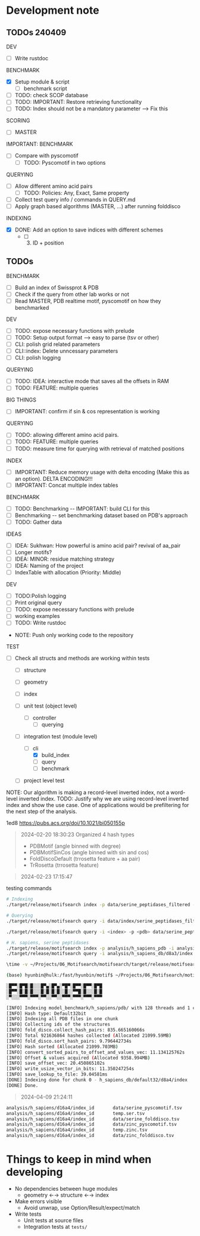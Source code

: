 # Development note

## TODOs 240409

DEV
- [ ] Write rustdoc

BENCHMARK
- [x] Setup module & script
  - [ ] benchmark script
- [ ] TODO: check SCOP database
- [ ] TODO: IMPORTANT: Restore retrieving functionality
- [ ] TODO: Index should not be a mandatory parameter --> Fix this

SCORING
- [ ] MASTER

IMPORTANT: BENCHMARK 
- [ ] Compare with pyscomotif
  - [ ] TODO: Pyscomotif in two options

QUERYING
- [ ] Allow different amino acid pairs
  - [ ] TODO: Policies: Any, Exact, Same property
- [ ] Collect test query info / commands in QUERY.md
- [ ] Apply graph based algorithms (MASTER, ...) after running folddisco

INDEXING
- [x] DONE: Add an option to save indices with different schemes
  - [ ] 3. ID + position

## TODOs 
BENCHMARK
- [ ] Build an index of Swissprot & PDB
- [ ] Check if the query from other lab works or not
- [ ] Read MASTER, PDB realtime motif, pyscomotif on how they benchmarked

DEV
- [ ] TODO: expose necessary functions with prelude
- [ ] TODO: Setup output format --> easy to parse (tsv or other)
- [ ] CLI: polish grid related parameters
- [ ] CLI::index: Delete unncessary parameters
- [ ] CLI: polish logging

QUERYING
- [ ] TODO: IDEA: interactive mode that saves all the offsets in RAM
- [ ] TODO: FEATURE: multiple queries

BIG THINGS
- [ ] IMPORTANT: confirm if sin & cos representation is working 

QUERYING
- [ ] TODO: allowing different amino acid pairs.
- [ ] TODO: FEATURE: multiple queries
- [ ] TODO: measure time for querying with retrieval of matched positions

INDEX
- [ ] IMPORTANT: Reduce memory usage with delta encoding (Make this as an option). DELTA ENCODING!!!
- [ ] IMPORTANT: Concat multiple index tables

BENCHMARK
- [ ] TODO: Benchmarking -- IMPORTANT: build CLI for this
- [ ] Benchmarking -- set benchmarking dataset based on PDB's approach
- [ ] TODO: Gather data

IDEAS
- [ ] IDEA: Sukhwan: How powerful is amino acid pair? revival of aa_pair
- [ ] Longer motifs?
- [ ] IDEA: MINOR: residue matching strategy 
- [ ] IDEA: Naming of the project
- [ ] IndexTable with allocation (Priority: Middle)

DEV
- [ ] TODO:Polish logging
- [ ] Print original query
- [ ] TODO: expose necessary functions with prelude
- [ ] working examples
- [ ] TODO: Write rustdoc
- NOTE: Push only working code to the repository

TEST
- [ ] Check all structs and methods are working within tests
  - [ ] structure
  - [ ] geometry
  - [ ] index
  - [ ] unit test (object level)
    - [ ] controller
      - [ ] querying
  - [ ] integration test (module level)
      - [ ] cli
        - [x] build_index
        - [ ] query
        - [ ] benchmark
  - [ ] project level test


NOTE: Our algorithm is making a record-level inverted index, not a word-level inverted index.
TODO: Justify why we are using record-level inverted index and show the use case.
One of applications would be prefiltering for the next step of the analysis.



1ed8
https://pubs.acs.org/doi/10.1021/bi050155p

<!-- https://stats.stackexchange.com/questions/218407/encoding-angle-data-for-neural-network -->

> 2024-02-20 18:30:23 Organized 4 hash types
> - PDBMotif (angle binned with degree)
> - PDBMotifSinCos (angle binned with sin and cos)
> - FoldDiscoDefault (trrosetta feature + aa pair)
> - TrRosetta (trrosetta feature)

> 2024-02-23 17:15:47

testing commands
```sh
# Indexing
./target/release/motifsearch index -p data/serine_peptidases_filtered -H default -i data/index/serine_peptidases_filtered -t 4 -v

# Querying
./target/release/motifsearch query -i data/index/serine_peptidases_filtered data/serine_peptidases_filtered/1aq2.pdb A250,A232,A269

./target/release/motifsearch query -i <index> -p <pdb> data/serine_peptidases_filtered/4cha.pdb -q B57,B102,C195

# H. sapiens, serine peptidases
./target/release/motifsearch index -p analysis/h_sapiens_pdb -i analysis/h_sapiens_db/d8a3/index -t 8 -v -d 8 -a 3 -H pdb -c 65535
./target/release/motifsearch query -i analysis/h_sapiens_db/d8a3/index  -p data/serine_peptidases_filtered/4cha.pdb -q B57,B102,C195

\time -v ~/Projects/06_Motifsearch/motifsearch/target/release/motifsearch query -p query/4CHA.pdb -q B57,B102,C195 -i h_sapiens_db/3di/index -t 32 > ~/serine.3di.tsv

```


```sh
(base) hyunbin@hulk:/fast/hyunbin/motif$ ~/Projects/06_Motifsearch/motifsearch/target/release/motifsearch index -p model_benchmark/h_sapiens/pdb/ -i h_sapiens_db/default32/d8a4/index -t 128 -y default32 -d 8 -a 4 -v --id uniprot -m id

░█▀▀░█▀█░█░░░█▀▄░█▀▄░▀█▀░█▀▀░█▀▀░█▀█
░█▀▀░█░█░█░░░█░█░█░█░░█░░▀▀█░█░░░█░█
░▀░░░▀▀▀░▀▀▀░▀▀░░▀▀░░▀▀▀░▀▀▀░▀▀▀░▀▀▀

[INFO] Indexing model_benchmark/h_sapiens/pdb/ with 128 threads and 1 chunks
[INFO] Hash type: Default32bit
[INFO] Indexing all PDB files in one chunk
[INFO] Collecting ids of the structures
[INFO] fold_disco.collect_hash_pairs: 835.665160066s
[INFO] Total 921636864 hashes collected (Allocated 21099.59MB)
[INFO] fold_disco.sort_hash_pairs: 9.796442734s
[INFO] Hash sorted (Allocated 21099.703MB)
[INFO] convert_sorted_pairs_to_offset_and_values_vec: 11.134125762s
[INFO] Offset & values acquired (Allocated 9358.994MB)
[INFO] save_offset_vec: 20.450865102s
[INFO] write_usize_vector_in_bits: 11.350247254s
[INFO] save_lookup_to_file: 39.04581ms
[DONE] Indexing done for chunk 0 - h_sapiens_db/default32/d8a4/index
[DONE] Done.

```

> 2024-04-09 21:24:11
```sh
analysis/h_sapiens/d16a4/index_id       data/serine_pyscomotif.tsv      data/serine_answer.tsv  20504   198     124     PDBTrRosetta    16      4       108     20290   90      16      0.5455  0.8710  0.9948  0.6708
analysis/h_sapiens/d16a4/index_id       temp.ser.tsv                    data/serine_answer.tsv  20504   643     124     PDBTrRosetta    16      4       114     19851   529     10      0.1773  0.9194  0.9737  0.2973
analysis/h_sapiens/d16a4/index_id       data/serine_folddisco.tsv       data/serine_answer.tsv  20504   105     124     PDBTrRosetta    16      4       101     20376   4       23      0.9619  0.8145  0.9987  0.8821
analysis/h_sapiens/d16a4/index_id       data/zinc_pyscomotif.tsv        data/zinc_answer.tsv    20504   304     1817    PDBTrRosetta    16      4       277     18669   27      1540    0.9112  0.1524  0.9236  0.2612
analysis/h_sapiens/d16a4/index_id       temp.zinc.tsv                   data/zinc_answer.tsv    20504   1409    1817    PDBTrRosetta    16      4       895     18182   514     922     0.6352  0.4926  0.9300  0.5549
analysis/h_sapiens/d16a4/index_id       data/zinc_folddisco.tsv         data/zinc_answer.tsv    20504   766     1817    PDBTrRosetta    16      4       753     18683   13      1064    0.9830  0.4144  0.9475  0.5830
```

# Things to keep in mind when developing
* No dependencies between huge modules
  * geometry ←→ structure ←→ index
* Make errors visible
  * Avoid unwrap, use Option/Result/expect/match
* Write tests
  * Unit tests at source files
  * Integration tests at `tests/`